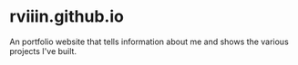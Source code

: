 # rviiin.github.io
An portfolio website that tells information about me and shows the various projects I've built.
